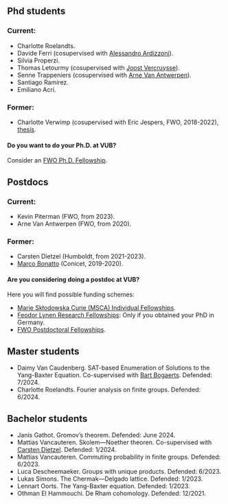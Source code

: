 ## Phd students

### Current:
* Charlotte Roelandts. 
* Davide Ferri (cosupervised with [Alessandro Ardizzoni](https://sites.google.com/site/aleardizzonihome/)).
* Silvia Properzi.
* Thomas Letourmy (cosupervised with [Joost Vercruysse](http://homepages.ulb.ac.be/~jvercruy/)).
* Senne Trappeniers (cosupervised with [Arne Van Antwerpen](https://vanantwerpen.github.io)).
* Santiago Ramírez.
* Emiliano Acri.

### Former:
* Charlotte Verwimp (cosupervised with Eric Jespers, FWO, 2018-2022), [thesis](files/verwimp.pdf).

#### Do you want to do your Ph.D. at VUB? 

Consider an [FWO Ph.D. Fellowship](https://www.fwo.be/en/fellowships-funding/phd-fellowships/). 

## Postdocs

### Current:

* Kevin Piterman (FWO, from 2023).
* Arne Van Antwerpen (FWO, from 2020).

### Former:

* Carsten Dietzel (Humboldt, from 2021-2023).
* [Marco Bonatto](https://marcobonatto87.wixsite.com/mb87) (Conicet, 2019-2020).

#### Are you considering doing a postdoc at VUB? 

Here you will find possible funding schemes: 

* [Marie Skłodowska Curie (MSCA) Individual Fellowships](https://marie-sklodowska-curie-actions.ec.europa.eu/actions/postdoctoral-fellowships).
* [Feodor Lynen Research Fellowships](https://www.humboldt-foundation.de/en/apply/sponsorship-programmes/feodor-lynen-research-fellowship): Only if you obtained your PhD in Germany.
* [FWO Postdoctoral Fellowships](https://www.fwo.be/en/fellowships-funding/postdoctoral-fellowships/).

## Master students

* Daimy Van Caudenberg. SAT-based Enumeration of Solutions to the Yang-Baxter Equation. Co-supervised with [Bart Bogaerts](https://www.bartbogaerts.eu). Defended: 7/2024. 
* Charlotte Roelandts. Fourier analysis on finite groups. Defended: 6/2024.

## Bachelor students

* Janis Gathot. Gromov’s theorem.  Defended: June 2024.
* Mattias Vancauteren. Skolem—Noether theoren. Co-supervised with [Carsten Dietzel](https://sites.google.com/view/carstendietzel/startseite). Defended: 1/2024.
* Mattias Vancauteren. Commuting probability in finite groups. Defended: 6/2023. 
* Luca Descheemaeker. Groups with unique products. Defended: 6/2023. 
* Lukas Simons. The Chermak—Delgado lattice. Defended: 1/2023.
* Lennart Oorts. The Yang-Baxter equation. Defended: 1/2023.
* Othman El Hammouchi. De Rham cohomology. Defended: 12/2021.


